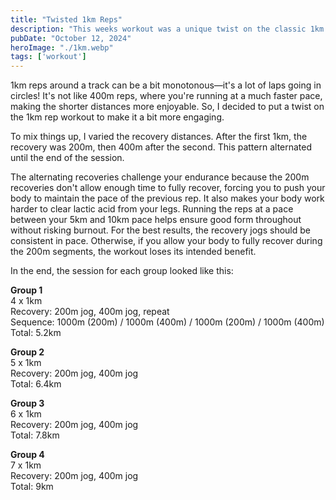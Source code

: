 ```yaml
---
title: "Twisted 1km Reps"
description: "This weeks workout was a unique twist on the classic 1km reps workout. By varying the recovery distances, I aimed to keep things challenging and fun while helping runners push their limits."
pubDate: "October 12, 2024"
heroImage: "./1km.webp"
tags: ['workout']
---
```


1km reps around a track can be a bit monotonous—it's a lot of laps going in circles! It's not like 400m reps, where you're running at a much faster pace, making the shorter distances more enjoyable. So, I decided to put a twist on the 1km rep workout to make it a bit more engaging.

To mix things up, I varied the recovery distances. After the first 1km, the recovery was 200m, then 400m after the second. This pattern alternated until the end of the session.

The alternating recoveries challenge your endurance because the 200m recoveries don't allow enough time to fully recover, forcing you to push your body to maintain the pace of the previous rep. It also makes your body work harder to clear lactic acid from your legs. Running the reps at a pace between your 5km and 10km pace helps ensure good form throughout without risking burnout. For the best results, the recovery jogs should be consistent in pace. Otherwise, if you allow your body to fully recover during the 200m segments, the workout loses its intended benefit.

In the end, the session for each group looked like this:

**Group 1**  
4 x 1km  
Recovery: 200m jog, 400m jog, repeat  
Sequence: 1000m (200m) / 1000m (400m) / 1000m (200m) / 1000m (400m)  
Total: 5.2km  

**Group 2**  
5 x 1km  
Recovery: 200m jog, 400m jog  
Total: 6.4km  

**Group 3**  
6 x 1km  
Recovery: 200m jog, 400m jog  
Total: 7.8km  

**Group 4**  
7 x 1km  
Recovery: 200m jog, 400m jog  
Total: 9km  

